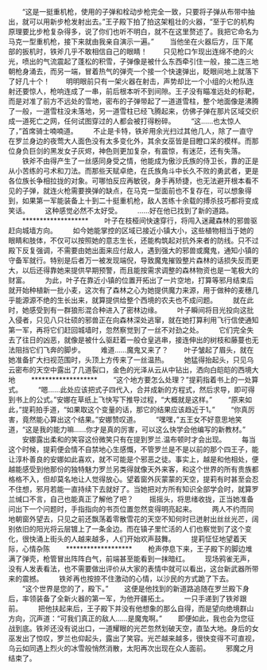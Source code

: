 　　“这是一挺重机枪，使用的子弹和栓动步枪完全一致，只要将子弹从布带中抽出，就可以用新步枪发射出去。”王子殿下拍了拍这架粗壮的火器，“至于它的机构原理要比步枪复杂得多，说了你们也听不明白，就不在这里赘述了。我把它命名为马克一型重机枪，接下来就由我亲自演示一遍。”
　　当他坐在火器后方，压下尾部的扳机时，铁斧几乎不敢相信自己的眼睛！
　　只见枪口乍现出连绵不绝的火光，喷出的气流震起了蓬松的积雪，子弹像是被什么东西牵引住一般，接二连三地朝枪身涌去，而另一端，冒着热气的弹壳一个接一个快速弹出，眨眼间地上就落下了好几十个！
　　明明眼前只有一架火器在射击，声势却比一个小组的火枪队连射还要惊人，枪响连成了一串，前后根本听不到间隙。王子没有瞄准远处的标靶，而是对准了前方不远处的雪地，密布的子弹带起了一道道雪柱，整个地面像是沸腾了一般，一道雪柱没未落地，另一道雪柱已经飞腾起来，仿佛子弹在那片区域交织成一道死亡之网，任何试图穿过的人都会被打得粉碎。
　　“这……也太惊人了，”首席骑士喃喃道。
　　不止是卡特，铁斧用余光扫过其他几人，除了一直守在罗兰身边的夜莺大人面色没有太多变化外，其余女巫皆是目瞪口呆的模样。而那位身负巨剑的黑发女子灰烬，神色则更加复杂，有震惊，有迷茫，还有失落。
　　铁斧不由得产生了一丝感同身受之情，他能成为傲沙氏族的侍卫长，靠的正是从小苦练的弓术和刀法。而那些天赋卓绝，在氏族角斗中长久不败的勇武者，更是各位族长争相拉拢的对象。可哪怕反应再敏锐，身手再矫捷，也无法避开根本看不见的子弹，就连火枪需要换弹的缺点，在马克一型面前也不复存在，可以想象得到，如果第一军能装备上十到二十挺重机枪，敌人苦练十余载的搏杀技巧都将变成笑话。
　　这种感觉必然不太好受。
　　……好在他已找到了新的道路。
　　*******************
　　叶子在枝桠间快速穿行，将闯入迷藏森林的邪兽驱赶向城墙方向。
　　如今她能掌控的区域已接近小镇大小，这些植物相当于她的眼睛和肢体，不仅可以按照她的意志生长，还能构筑起对抗外来者的防线。只不过殿下反复强调，不需要由她出面来应付敌人，遇到强大的邪兽或魔鬼，通知小镇的守备军就行。特别是后者万一被发现端倪，导致魔鬼摧毁整片森林的话损失反而更大，以后还得靠她来提供早期预警，而且能按需求调整的森林物资也是一笔极大的财富。
　　为此，叶子在靠近小镇的位置开拓出了一片空地，打算等邪月结束后就开始种植新一批小麦，这次有了森林之心为她提供魔力来源，用于做种的麦穗几乎能源源不绝的生长出来，就算提供给整个西境的农夫也不成问题。
　　就在此时，她感受到有一群狼形混合种进入了密林边缘。
　　叶子瞬间将目光投向这批入侵者，只见八只壮硕的邪兽正在向森林深处逃窜，就在她打算利用飞行信使通知第一军，再将它们赶回城墙时，忽然察觉到了一丝不对劲之处。
　　它们完全失去了往日的凶恶，就像是被什么驱赶着一般仓皇逃串，接连伸出的树枝和藤蔓也无法阻挡它们飞奔的脚步。
　　难道……魔鬼又来了？
　　叶子皱起了眉头，就在她准备扩大扫视范围时，头顶上方传来了一丝温热。
　　她猛得抬起头，只见乌云密布的天空中露出了几道裂口，金色的光泽从云从中钻出，洒向白皑皑的西境大地
　　*******************
　　“这个地方要怎么处理？”提莉指着书上的一处算式。
　　“嗯……此处应该把式子四代入，合并成新的方程式，然后求导，即可得到书上的公式。”安娜在草纸上飞快写下推导过程，“大概就是这样。”
　　“原来如此，”提莉拍手道，“如果取这个变量的话，那它的结果应该趋近于1。”
　　“你真厉害，竟然能心算出这个结果。”安娜赞叹道。
　　“嘿嘿，”五王女不好意思地笑道，“这是我的能力嘛……你才是真的厉害，可以这么快学会他编写的新教材。”
　　安娜露出柔和的笑容这份微笑只有在提到罗兰.温布顿时才会出现。
　　每当这个时候，提莉便会情不自禁地心生感慨，不管罗兰是不是以前的那个四王子，能让淳朴善良的安娜如此喜欢，就不可能是个邪恶之徒。事实上，越是和他相处，便越能感受到他那份的独特魅力罗兰另类得就像天外来客，和这个世界的所有贵族都格格不入，但却莫名地让人觉得放心。望着窗外灰蒙蒙的天空，提莉有时甚至会忍不住想，邪月若能一直持续下去就好了。当她把对方所有知识全部学会时，就算罗兰缄口不言，自己也能真正了解他了吧？
　　摇摇头，将思绪收拢，正当她准备问出下一个问题时，手指指向的书页位置忽然变得明亮起来。
　　两人不约而同地朝窗外望去，只见之前还飘荡着零散雪花的天空不知何时已迸射出丝丝光芒，阔别依旧的阳光将云层镀上了一条金边。而在镇子里忙活的人们也察觉到了这个变化，很快涌上街头的人越来越多，人们开始欢声鼓舞。
　　提莉怔怔地望着天际，心情杂陈
　　*******************
　　枪声停息下来，王子殿下的脚边堆满了弹壳，枪管冒出阵阵白气，前端甚至能看到一抹暗红。
　　现场鸦雀无声，没有人发表看法，也不需要做出评价从大家的表情中就可以看出，这台新武器所带来的震撼。
　　铁斧再也按捺不住激动的心情，以沙民的方式跪了下去。
　　“这个世界是您的了，殿下。”
　　这便是他找到的新道路追随在罗兰殿下身后，率领装备了全新火器的第一军，为他开疆拓土。
　　一只手递到了铁斧跟前。
　　把他扶起来后，王子殿下并没有他想象的那么自得，而是望向绝境群山方向，沉声道：“可我们真正的敌人……是魔鬼啊。”
　　即便如此，我也会为您征战到底。铁斧还没有说出口，一道耀眼的光芒忽然划破天空，直坠大地。身后的女巫发出了惊叹，罗兰也仰起头，露出了笑容。光芒越来越多，很快变得不可直视，乌云如同遇上烈火的冰雪般悄然消散，太阳再次出现在众人面前。
　　邪魔之月结束了。